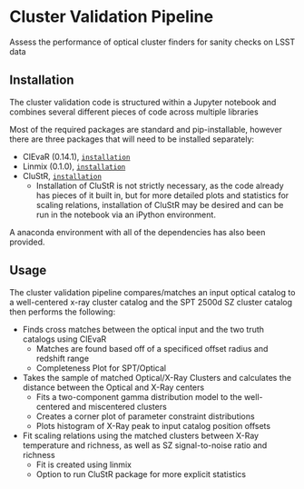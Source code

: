 # Cluster Validation Pipeline
Assess the performance of optical cluster finders for sanity checks on LSST data 

## Installation

The cluster validation code is structured within a Jupyter notebook and combines several different pieces of code across multiple libraries

Most of the required packages are standard and pip-installable, however there are three packages that will need to be installed separately:
- ClEvaR (0.14.1), [`installation`](http://lsstdesc.org/clevar/source/installation.html)
- Linmix (0.1.0), [`installation`](http://lsstdesc.org/clevar/source/installation.html](https://linmix.readthedocs.io/en/latest/install.html))
- CluStR, [`installation`](https://github.com/sweverett/CluStR?tab=readme-ov-file)
    - Installation of CluStR is not strictly necessary, as the code already has pieces of it built in, but for more detailed plots and statistics for scaling relations, installation of CluStR may be desired and can be run in the notebook via an iPython environment.

A anaconda environment with all of the dependencies has also been provided.


## Usage

The cluster validation pipeline compares/matches an input optical catalog to a well-centered x-ray cluster catalog and the SPT 2500d SZ cluster catalog then performs the following:

- Finds cross matches between the optical input and the two truth catalogs using ClEvaR
  - Matches are found based off of a specificed offset radius and redshift range
  - Completeness Plot for SPT/Optical
- Takes the sample of matched Optical/X-Ray Clusters and calculates the distance between the Optical and X-Ray centers
  - Fits a two-component gamma distribution model to the well-centered and miscentered clusters
  - Creates a corner plot of parameter constraint distributions
  - Plots histogram of X-Ray peak to input catalog position offsets
- Fit scaling relations using the matched clusters between X-Ray temperature and richness, as well as SZ signal-to-noise ratio and richness
  - Fit is created using linmix
  - Option to run CluStR package for more explicit statistics



